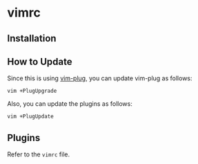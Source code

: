 # vimrc

## Installation


## How to Update

Since this is using [vim-plug](https://github.com/junegunn/vim-plug), you can update vim-plug as follows:

```vim +PlugUpgrade```

Also, you can update the plugins as follows:

```vim +PlugUpdate```

## Plugins

Refer to the ```vimrc``` file.
